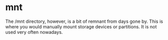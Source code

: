 # mnt

The /mnt directory, however, is a bit of remnant from days gone by. This is where you would manually mount storage devices or partitions. It is not used very often nowadays.
